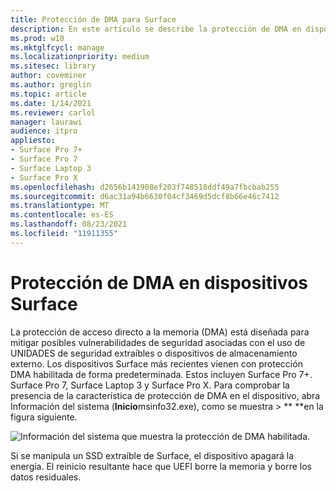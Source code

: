 ```yaml
---
title: Protección de DMA para Surface
description: En este artículo se describe la protección de DMA en dispositivos Surface compatibles
ms.prod: w10
ms.mktglfcycl: manage
ms.localizationpriority: medium
ms.sitesec: library
author: coveminer
ms.author: greglin
ms.topic: article
ms.date: 1/14/2021
ms.reviewer: carlol
manager: laurawi
audience: itpro
appliesto:
- Surface Pro 7+
- Surface Pro 7
- Surface Laptop 3
- Surface Pro X
ms.openlocfilehash: d2656b141908ef203f748518ddf49a7fbcbab255
ms.sourcegitcommit: d6ac31a94b6630f04cf3469d5dcf8b66e46c7412
ms.translationtype: MT
ms.contentlocale: es-ES
ms.lasthandoff: 08/23/2021
ms.locfileid: "11911355"
---
```

# <a name="dma-protection-on-surface-devices"></a>Protección de DMA en dispositivos Surface

La protección de acceso directo a la memoria (DMA) está diseñada para mitigar posibles vulnerabilidades de seguridad asociadas con el uso de UNIDADES de seguridad extraíbles o dispositivos de almacenamiento externo. Los dispositivos Surface más recientes vienen con protección DMA habilitada de forma predeterminada. Estos incluyen Surface Pro 7+. Surface Pro 7, Surface Laptop 3 y Surface Pro X.  Para comprobar la presencia de la característica de protección de DMA en el dispositivo, abra Información del sistema (**Inicio**msinfo32.exe), como se muestra  >  ** **en la figura siguiente.

![Información del sistema que muestra la protección de DMA habilitada.](images/systeminfodma.png)

Si se manipula un SSD extraíble de Surface, el dispositivo apagará la energía. El reinicio resultante hace que UEFI borre la memoria y borre los datos residuales.
